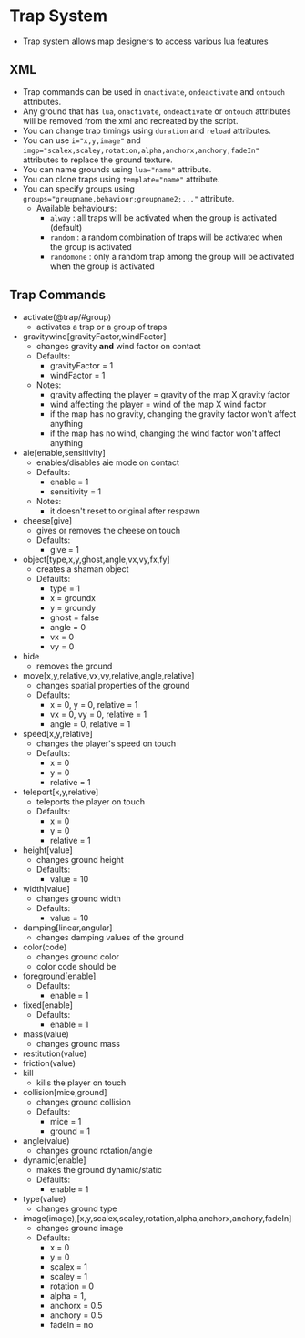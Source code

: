 # Trap System

- Trap system allows map designers to access various lua features 

## XML

- Trap commands can be used in `onactivate`, `ondeactivate` and `ontouch` attributes.
- Any ground that has `lua`, `onactivate`, `ondeactivate` or `ontouch` attributes will be removed from the xml and recreated by the script.
- You can change trap timings using `duration` and `reload` attributes.
- You can use `i="x,y,image"` and `imgp="scalex,scaley,rotation,alpha,anchorx,anchory,fadeIn"` attributes to replace the ground texture.
- You can name grounds using `lua="name"` attribute.
- You can clone traps using `template="name"` attribute.
- You can specify groups using `groups="groupname,behaviour;groupname2;..."` attribute.
    - Available behaviours:
        - `alway` : all traps will be activated when the group is activated (default)
        - `random` : a random combination of traps will be activated when the group is activated
        - `randomone` : only a random trap among the group will be activated when the group is activated

## Trap Commands

- activate(@trap/#group)
    - activates a trap or a group of traps
- gravitywind[gravityFactor,windFactor]
    - changes gravity **and** wind factor on contact
    - Defaults:
        - gravityFactor = 1
        - windFactor = 1
    - Notes:
        - gravity affecting the player = gravity of the map X gravity factor
        - wind affecting the player = wind of the map X wind factor
        - if the map has no gravity, changing the gravity factor won't affect anything
        - if the map has no wind, changing the wind factor won't affect anything
- aie[enable,sensitivity]
    - enables/disables aie mode on contact
    - Defaults:
        - enable = 1
        - sensitivity = 1
    - Notes:
        - it doesn't reset to original after respawn
- cheese[give]
    - gives or removes the cheese on touch
    - Defaults:
        - give = 1
- object[type,x,y,ghost,angle,vx,vy,fx,fy]
    - creates a shaman object
    - Defaults:
        - type = 1
        - x = groundx
        - y = groundy
        - ghost = false
        - angle = 0
        - vx = 0
        - vy = 0
- hide
    - removes the ground
- move[x,y,relative,vx,vy,relative,angle,relative]
    - changes spatial properties of the ground
    - Defaults:
        - x = 0, y = 0, relative = 1
        - vx = 0, vy = 0, relative = 1
        - angle = 0, relative = 1
- speed[x,y,relative]
    - changes the player's speed on touch
    - Defaults:
        - x = 0
        - y = 0
        - relative = 1
- teleport[x,y,relative]
    - teleports the player on touch
    - Defaults:
        - x = 0
        - y = 0
        - relative = 1
- height[value]
    - changes ground height
    - Defaults:
        - value = 10
- width[value]
    - changes ground width
    - Defaults:
        - value = 10
- damping[linear,angular]
    - changes damping values of the ground
- color(code)
    - changes ground color
    - color code should be 
- foreground[enable]
    - Defaults:
        - enable = 1
- fixed[enable]
    - Defaults:
        - enable = 1
- mass(value)
    - changes ground mass
- restitution(value)
- friction(value)
- kill
    - kills the player on touch
- collision[mice,ground]
    - changes ground collision
    - Defaults:
        - mice = 1
        - ground = 1
- angle(value)
    - changes ground rotation/angle
- dynamic[enable]
    - makes the ground dynamic/static
    - Defaults:
        - enable = 1
- type(value)
    - changes ground type
- image(image),[x,y,scalex,scaley,rotation,alpha,anchorx,anchory,fadeIn]
    - changes ground image
    - Defaults:
        - x = 0
        - y = 0
        - scalex = 1
        - scaley = 1
        - rotation = 0
        - alpha = 1,
        - anchorx = 0.5
        - anchory = 0.5
        - fadeIn = no
